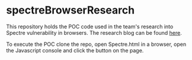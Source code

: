 # spectreBrowserResearch

This repository holds the POC code used in the team's research into Spectre vulnerability in browsers. The research blog can be found [here](https://alephsecurity.com).

To execute the POC clone the repo, open Spectre.html in a browser, open the Javascript console and click the button on the page.
